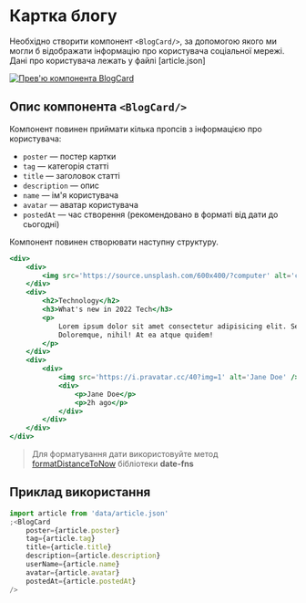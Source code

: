 # Картка блогу

Необхідно створити компонент `<BlogCard/>`, за допомогою якого ми могли б
відображати інформацію про користувача соціальної мережі. Дані про користувача
лежать у файлі [article.json]

[![Прев'ю компонента BlogCard](https://i.gyazo.com/5ce54e49016220bcde9209b893eb5e62.jpg)](https://gyazo.com/5ce54e49016220bcde9209b893eb5e62)

## Опис компонента `<BlogCard/>`

Компонент повинен приймати кілька пропсів з інформацією про користувача:

- `poster` — постер картки
- `tag` — категорія статті
- `title` — заголовок статті
- `description` — опис
- `name` — ім'я користувача
- `avatar` — аватар користувача
- `postedAt` — час створення (рекомендовано в форматі від дати до сьогодні)

Компонент повинен створювати наступну структуру.

```jsx
<div>
	<div>
		<img src='https://source.unsplash.com/600x400/?computer' alt='card__image' />
	</div>
	<div>
		<h2>Technology</h2>
		<h3>What's new in 2022 Tech</h3>
		<p>
			Lorem ipsum dolor sit amet consectetur adipisicing elit. Sequi perferendis molestiae non nemo doloribus.
			Doloremque, nihil! At ea atque quidem!
		</p>
	</div>
	<div>
		<div>
			<img src='https://i.pravatar.cc/40?img=1' alt='Jane Doe' />
			<div>
				<p>Jane Doe</p>
				<p>2h ago</p>
			</div>
		</div>
	</div>
</div>
```

> Для форматування дати використовуйте метод
> [formatDistanceToNow](https://date-fns.org/v2.28.0/docs/formatDistanceToNow)
> бібліотеки **date-fns**

## Приклад використання

```js
import article from 'data/article.json'
;<BlogCard
	poster={article.poster}
	tag={article.tag}
	title={article.title}
	description={article.description}
	userName={article.name}
	avatar={article.avatar}
	postedAt={article.postedAt}
/>
```
